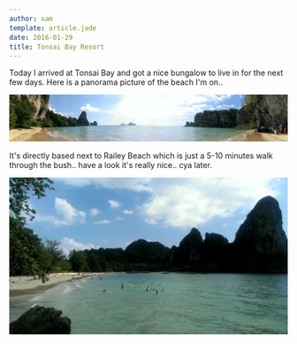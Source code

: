 ```yaml
---
author: xam
template: article.jade
date: 2016-01-29
title: Tonsai Bay Resort
---
```


Today I arrived at Tonsai Bay and got a nice bungalow to live in for the next few days. Here is a panorama picture of the beach I'm on..

![Photo](Climbing-Area1-1024x211.jpg)

It's directly based next to Railey Beach which is just a 5-10 minutes walk through the bush.. have a look it's really nice.. cya later.

![Photo](Railey-Beach-1024x577.jpg)
